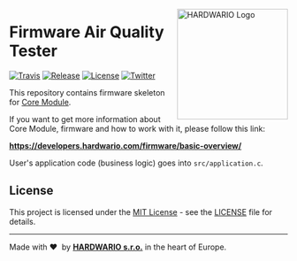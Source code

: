 <a href="https://www.hardwario.com/"><img src="https://www.hardwario.com/ci/assets/hw-logo.svg" width="200" alt="HARDWARIO Logo" align="right"></a>

# Firmware Air Quality Tester

[![Travis](https://travis-ci.org/hardwario/twr-radio-air-quality-monitor.svg?branch=master)](https://travis-ci.org/hardwario/twr-radio-air-quality-monitor)
[![Release](https://img.shields.io/github/release/bigclownprojects/bcf-radio-air-quality-monitor.svg)](https://github.com/bigclownprojects/bcf-radio-air-quality-monitor/releases)
[![License](https://img.shields.io/github/license/bigclownprojects/bcf-radio-air-quality-monitor.svg)](https://github.com/bigclownprojects/bcf-radio-air-quality-monitor/blob/master/LICENSE)
[![Twitter](https://img.shields.io/twitter/follow/hardwario_en.svg?style=social&label=Follow)](https://twitter.com/hardwario_en)

This repository contains firmware skeleton for [Core Module](https://shop.bigclown.com/core-module).

If you want to get more information about Core Module, firmware and how to work with it, please follow this link:

**https://developers.hardwario.com/firmware/basic-overview/**

User's application code (business logic) goes into `src/application.c`.

## License

This project is licensed under the [MIT License](https://opensource.org/licenses/MIT/) - see the [LICENSE](LICENSE) file for details.

---

Made with &#x2764;&nbsp; by [**HARDWARIO s.r.o.**](https://www.hardwario.com/) in the heart of Europe.
